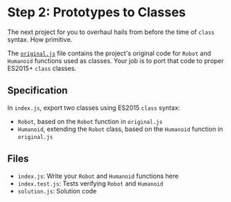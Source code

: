 # Step 2: Prototypes to Classes

The next project for you to overhaul hails from before the time of `class` syntax.
How primitive.

The [`original.js`](./original.js) file contains the project's original code for `Robot` and `Humanoid` functions used as classes.
Your job is to port that code to proper ES2015+ `class` classes.

## Specification

In `index.js`, export two classes using ES2015 `class` syntax:

- `Robot`, based on the `Robot` function in `original.js`
- `Humanoid`, extending the `Robot` class, based on the `Humanoid` function in `original.js`

## Files

- `index.js`: Write your `Robot` and `Humanoid` functions here
- `index.test.js`: Tests verifying `Robot` and `Humanoid`
- `solution.js`: Solution code
